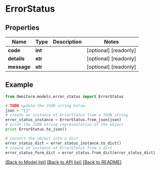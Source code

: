 # ErrorStatus


## Properties
Name | Type | Description | Notes
------------ | ------------- | ------------- | -------------
**code** | **int** |  | [optional] [readonly] 
**details** | **str** |  | [optional] [readonly] 
**message** | **str** |  | [optional] [readonly] 

## Example

```python
from OmniCore.models.error_status import ErrorStatus

# TODO update the JSON string below
json = "{}"
# create an instance of ErrorStatus from a JSON string
error_status_instance = ErrorStatus.from_json(json)
# print the JSON string representation of the object
print ErrorStatus.to_json()

# convert the object into a dict
error_status_dict = error_status_instance.to_dict()
# create an instance of ErrorStatus from a dict
error_status_form_dict = error_status.from_dict(error_status_dict)
```
[[Back to Model list]](../README.md#documentation-for-models) [[Back to API list]](../README.md#documentation-for-api-endpoints) [[Back to README]](../README.md)


